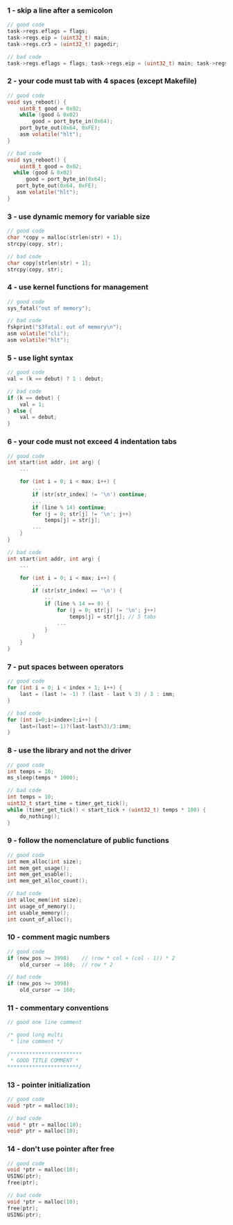 ### 1 - skip a line after a semicolon

```c
// good code
task->regs.eflags = flags;
task->regs.eip = (uint32_t) main;
task->regs.cr3 = (uint32_t) pagedir;

// bad code
task->regs.eflags = flags; task->regs.eip = (uint32_t) main; task->regs.cr3 = (uint32_t) pagedir;
```


### 2 - your code must tab with 4 spaces (except Makefile)
```c
// good code
void sys_reboot() {
    uint8_t good = 0x02;
    while (good & 0x02)
        good = port_byte_in(0x64);
    port_byte_out(0x64, 0xFE);
    asm volatile("hlt");
}

// bad code
void sys_reboot() {
    uint8_t good = 0x02;
  while (good & 0x02)
      good = port_byte_in(0x64);
   port_byte_out(0x64, 0xFE);
   asm volatile("hlt");
}
```


### 3 - use dynamic memory for variable size
```c
// good code
char *copy = malloc(strlen(str) + 1);
strcpy(copy, str);

// bad code
char copy[strlen(str) + 1];
strcpy(copy, str);
```


### 4 - use kernel functions for management
```c
// good code
sys_fatal("out of memory");

// bad code
fskprint("$3fatal: out of memory\n");
asm volatile("cli");
asm volatile("hlt");
```


### 5 - use light syntax
```c
// good code
val = (k == debut) ? 1 : debut;

// bad code
if (k == debut) {
    val = 1;
} else {
    val = debut;
}
```


### 6 - your code must not exceed 4 indentation tabs
```c
// good code
int start(int addr, int arg) {
    ...

    for (int i = 0; i < max; i++) {
        ...
        if (str[str_index] != '\n') continue;
        ...
        if (line % 14) continue;
        for (j = 0; str[j] != '\n'; j++)
            temps[j] = str[j];
        ...
    }
}

// bad code
int start(int addr, int arg) {
    ...

    for (int i = 0; i < max; i++) {
        ...
        if (str[str_index] == '\n') {
            ...
            if (line % 14 == 0) {
                for (j = 0; str[j] != '\n'; j++)
                    temps[j] = str[j]; // 5 tabs
                ...
            }
        }
    }
}

```

### 7 - put spaces between operators
```c
// good code
for (int i = 0; i < index + 1; i++) {
    last = (last != -1) ? (last - last % 3) / 3 : imm;
}

// bad code
for (int i=0;i<index+1;i++) {
    last=(last!=-1)?(last-last%3)/3:imm;
}
```

### 8 - use the library and not the driver
```c
// good code
int temps = 10;
ms_sleep(temps * 1000);

// bad code
int temps = 10;
uint32_t start_time = timer_get_tick();
while (timer_get_tick() < start_tick + (uint32_t) temps * 100) {
    do_nothing();
}
```

### 9 - follow the nomenclature of public functions
```c
// good code
int mem_alloc(int size);
int mem_get_usage();
int mem_get_usable();
int mem_get_alloc_count();

// bad code
int alloc_mem(int size);
int usage_of_memory();
int usable_memory();
int count_of_alloc();
```

### 10 - comment magic numbers
```c
// good code
if (new_pos >= 3998)    // (row * col + (col - 1)) * 2
    old_cursor -= 160;  // row * 2

// bad code
if (new_pos >= 3998)
    old_cursor -= 160;
```

### 11 - commentary conventions
```c
// good one line comment

/* good long multi
 * line comment */

/***********************
 * GOOD TITLE COMMENT *
***********************/
```

### 13 - pointer initialization
```c
// good code
void *ptr = malloc(10);

// bad code
void * ptr = malloc(10);
void* ptr = malloc(10);
```

### 14 - don't use pointer after free
```c
// good code
void *ptr = malloc(10);
USING(ptr);
free(ptr);

// bad code
void *ptr = malloc(10);
free(ptr);
USING(ptr);
```
